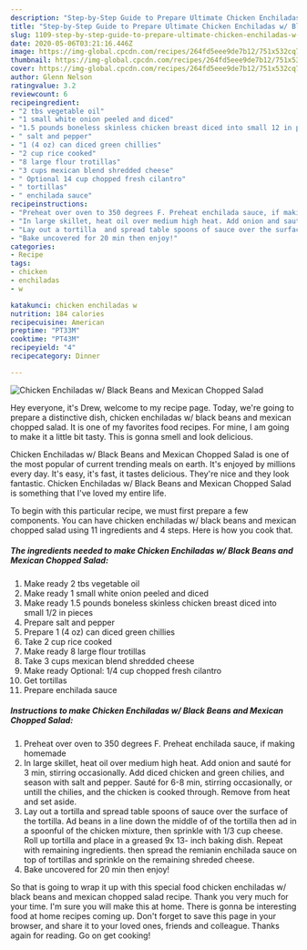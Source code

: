 ```yaml
---
description: "Step-by-Step Guide to Prepare Ultimate Chicken Enchiladas w/ Black Beans and Mexican Chopped Salad"
title: "Step-by-Step Guide to Prepare Ultimate Chicken Enchiladas w/ Black Beans and Mexican Chopped Salad"
slug: 1109-step-by-step-guide-to-prepare-ultimate-chicken-enchiladas-w-black-beans-and-mexican-chopped-salad
date: 2020-05-06T03:21:16.446Z
image: https://img-global.cpcdn.com/recipes/264fd5eee9de7b12/751x532cq70/chicken-enchiladas-w-black-beans-and-mexican-chopped-salad-recipe-main-photo.jpg
thumbnail: https://img-global.cpcdn.com/recipes/264fd5eee9de7b12/751x532cq70/chicken-enchiladas-w-black-beans-and-mexican-chopped-salad-recipe-main-photo.jpg
cover: https://img-global.cpcdn.com/recipes/264fd5eee9de7b12/751x532cq70/chicken-enchiladas-w-black-beans-and-mexican-chopped-salad-recipe-main-photo.jpg
author: Glenn Nelson
ratingvalue: 3.2
reviewcount: 6
recipeingredient:
- "2 tbs vegetable oil"
- "1 small white onion peeled and diced"
- "1.5 pounds boneless skinless chicken breast diced into small 12 in pieces"
- " salt and pepper"
- "1 (4 oz) can diced green chillies"
- "2 cup rice cooked"
- "8 large flour trotillas"
- "3 cups mexican blend shredded cheese"
- " Optional 14 cup chopped fresh cilantro"
- " tortillas"
- " enchilada sauce"
recipeinstructions:
- "Preheat over oven to 350 degrees F. Preheat enchilada sauce, if making homemade"
- "In large skillet, heat oil over medium high heat. Add onion and sauté for 3 min, stirring occasionally. Add diced chicken and green chilies, and season with salt and pepper. Sauté for 6-8 min, stirring occasionally, or untill the chilies, and the chicken is cooked  through. Remove from heat and set aside."
- "Lay out a tortilla  and spread table spoons of sauce over the surface of the tortilla. Ad beans in a line down the middle of of the tortilla then ad in a spoonful of the chicken mixture, then sprinkle with 1/3 cup cheese. Roll up tortilla and place in a greased 9x 13- inch baking dish. Repeat with remaining ingredients. then spread the remianin enchilada sauce on top of tortillas and sprinkle on the remaining shreded cheese."
- "Bake uncovered for 20 min then enjoy!"
categories:
- Recipe
tags:
- chicken
- enchiladas
- w

katakunci: chicken enchiladas w 
nutrition: 184 calories
recipecuisine: American
preptime: "PT33M"
cooktime: "PT43M"
recipeyield: "4"
recipecategory: Dinner

---
```



![Chicken Enchiladas w/ Black Beans and Mexican Chopped Salad](https://img-global.cpcdn.com/recipes/264fd5eee9de7b12/751x532cq70/chicken-enchiladas-w-black-beans-and-mexican-chopped-salad-recipe-main-photo.jpg)

Hey everyone, it's Drew, welcome to my recipe page. Today, we're going to prepare a distinctive dish, chicken enchiladas w/ black beans and mexican chopped salad. It is one of my favorites food recipes. For mine, I am going to make it a little bit tasty. This is gonna smell and look delicious.



Chicken Enchiladas w/ Black Beans and Mexican Chopped Salad is one of the most popular of current trending meals on earth. It's enjoyed by millions every day. It's easy, it's fast, it tastes delicious. They're nice and they look fantastic. Chicken Enchiladas w/ Black Beans and Mexican Chopped Salad is something that I've loved my entire life.


To begin with this particular recipe, we must first prepare a few components. You can have chicken enchiladas w/ black beans and mexican chopped salad using 11 ingredients and 4 steps. Here is how you cook that.

<!--inarticleads1-->

##### The ingredients needed to make Chicken Enchiladas w/ Black Beans and Mexican Chopped Salad:

1. Make ready 2 tbs vegetable oil
1. Make ready 1 small white onion peeled and diced
1. Make ready 1.5 pounds boneless skinless chicken breast diced into small 1/2 in pieces
1. Prepare  salt and pepper
1. Prepare 1 (4 oz) can diced green chillies
1. Take 2 cup rice cooked
1. Make ready 8 large flour trotillas
1. Take 3 cups mexican blend shredded cheese
1. Make ready  Optional: 1/4 cup chopped fresh cilantro
1. Get  tortillas
1. Prepare  enchilada sauce




<!--inarticleads2-->

##### Instructions to make Chicken Enchiladas w/ Black Beans and Mexican Chopped Salad:

1. Preheat over oven to 350 degrees F. Preheat enchilada sauce, if making homemade
1. In large skillet, heat oil over medium high heat. Add onion and sauté for 3 min, stirring occasionally. Add diced chicken and green chilies, and season with salt and pepper. Sauté for 6-8 min, stirring occasionally, or untill the chilies, and the chicken is cooked  through. Remove from heat and set aside.
1. Lay out a tortilla  and spread table spoons of sauce over the surface of the tortilla. Ad beans in a line down the middle of of the tortilla then ad in a spoonful of the chicken mixture, then sprinkle with 1/3 cup cheese. Roll up tortilla and place in a greased 9x 13- inch baking dish. Repeat with remaining ingredients. then spread the remianin enchilada sauce on top of tortillas and sprinkle on the remaining shreded cheese.
1. Bake uncovered for 20 min then enjoy!




So that is going to wrap it up with this special food chicken enchiladas w/ black beans and mexican chopped salad recipe. Thank you very much for your time. I'm sure you will make this at home. There is gonna be interesting food at home recipes coming up. Don't forget to save this page in your browser, and share it to your loved ones, friends and colleague. Thanks again for reading. Go on get cooking!
